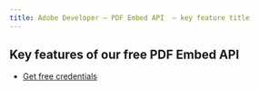 ```yaml
---
title: Adobe Developer — PDF Embed API  — key feature title
---
```



<SummaryBlock slots="heading, buttons"  background="rgb(31, 42, 73)" buttonPositionRight />

## Key features of our free PDF Embed API 

<!-- - [Get free credentials](/src/pages/gettingstarted.md) -->
- [Get free credentials](https://dc.stage.acrobat.com/dc-integration-creation-app-cdn/index.html?api=pdf-embed-api)